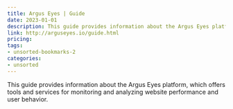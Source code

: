 ```yaml
---
title: Argus Eyes | Guide
date: 2023-01-01
description: This guide provides information about the Argus Eyes platform, which offers tools and services for monitoring and analyzing website performance and user behavior.
link: http://arguseyes.io/guide.html
pricing: 
tags: 
- unsorted-bookmarks-2 
categories: 
- unsorted 
---
```


This guide provides information about the Argus Eyes platform, which offers tools and services for monitoring and analyzing website performance and user behavior.
